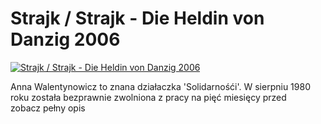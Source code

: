 Strajk / Strajk - Die Heldin von Danzig 2006 
=============
[![Strajk / Strajk - Die Heldin von Danzig 2006 ](http://vidos.pl/images/player.gif)](http://vidos.pl/strajk-strajk-die-heldin-von-danzig-2006)

 Anna Walentynowicz to znana działaczka 'Solidarnośći'. W sierpniu 1980 roku została bezprawnie zwolniona z pracy na pięć miesięcy przed zobacz pełny opis
